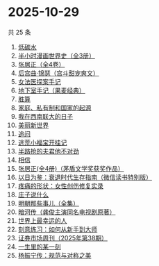 # 2025-10-29

共 25 条

<!-- BEGIN WEREAD -->
<!-- 最后更新时间 2025-10-29 16:13:49 +0800 -->
1. [低碳水](https://weread.qq.com/web/bookDetail/16e32c50813aba461g018746)
1. [半小时漫画世界史（全3册）](https://weread.qq.com/web/bookDetail/a6932860813aba9b4g014188)
1. [张居正（全4卷）](https://weread.qq.com/web/bookDetail/6ea328d071a224dc6eafbe2)
1. [后宫曲·锦瑟（宫斗甜宠爽文）](https://weread.qq.com/web/bookDetail/4a532f10813aba89fg015dcc)
1. [女法医探案手记](https://weread.qq.com/web/bookDetail/33832d30813aba89eg012b59)
1. [地下室手记（果麦经典）](https://weread.qq.com/web/bookDetail/a623278071e0b2e0a622468)
1. [胜算](https://weread.qq.com/web/bookDetail/6b632840813ab7e6bg019905)
1. [家庭、私有制和国家的起源](https://weread.qq.com/web/bookDetail/dc2325a0813ab706fg0123e1)
1. [我在西南联大的日子](https://weread.qq.com/web/bookDetail/75732a50813ab7be6g0121ac)
1. [美丽新世界](https://weread.qq.com/web/bookDetail/35d32ec07275fd7435d1172)
1. [追问](https://weread.qq.com/web/bookDetail/e7b322705d0e04e7b85e068)
1. [逃荒小福宝开挂记](https://weread.qq.com/web/bookDetail/46232e30813aba8d4g018754)
1. [半路抢的夫君他不对劲](https://weread.qq.com/web/bookDetail/49c327d07310261f49c58d4)
1. [相信](https://weread.qq.com/web/bookDetail/cd932fa0813ab7ba6g019df6)
1. [张居正(全4册)（茅盾文学奖获奖作品）](https://weread.qq.com/web/bookDetail/c2532650585e33c2597b31c)
1. [以日为鉴：衰退时代生存指南（微信读书特别版）](https://weread.qq.com/web/bookDetail/77d32440813aba4e2g01644a)
1. [疼痛的形状：女性创伤修复实录](https://weread.qq.com/web/bookDetail/17c32790813aba136g0195b7)
1. [庄子说什么](https://weread.qq.com/web/bookDetail/d89327a072459794d894be9)
1. [明朝那些事儿（全集）](https://weread.qq.com/web/bookDetail/a57325c05c8ed3a57224187)
1. [暗河传（龚俊主演同名电视剧原著）](https://weread.qq.com/web/bookDetail/b3f32cc0813ab8691g0124d3)
1. [世界上最幸运的人](https://weread.qq.com/web/bookDetail/9ad32f80813ab7a98g011af1)
1. [刻意练习：如何从新手到大师](https://weread.qq.com/web/bookDetail/2e932c005cdec82e9a0e3e8)
1. [证券市场周刊（2025年第38期）](https://weread.qq.com/web/bookDetail/b85326f0813aba98fg012d98)
1. [一生里的某一刻](https://weread.qq.com/web/bookDetail/702321407227869d702d1c5)
1. [杨振宁传：规范与对称之美](https://weread.qq.com/web/bookDetail/4de32520813ab7c7dg0102c1)
<!-- END WEREAD -->